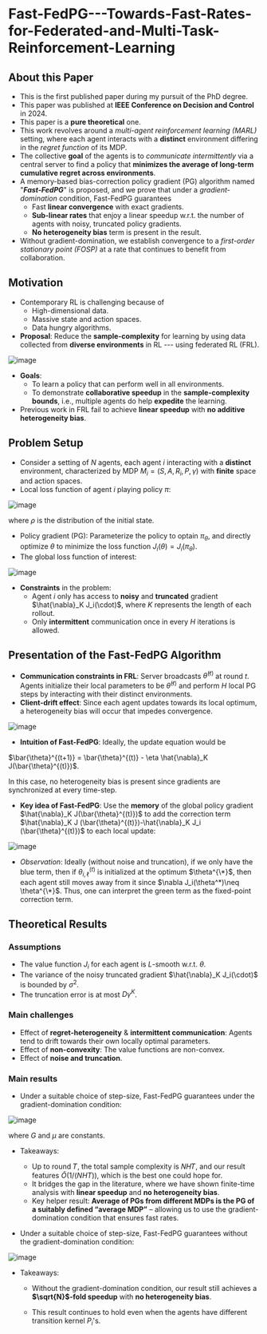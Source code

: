 # Fast-FedPG---Towards-Fast-Rates-for-Federated-and-Multi-Task-Reinforcement-Learning
## About this Paper
- This is the first published paper during my pursuit of the PhD degree.
- This paper was published at **IEEE Conference on Decision and Control** in 2024.
- This paper is a **pure theoretical** one.
- This work revolves around a _multi-agent reinforcement learning (MARL)_ setting, where each agent interacts with a **distinct** environment differing in the _regret function_ of its MDP.
- The collective **goal** of the agents is to _communicate intermittently_ via a central server to find a policy that **minimizes the average of long-term cumulative regret across environments**.
- A memory-based bias-correction policy gradient (PG) algorithm named "**_Fast-FedPG_**" is proposed, and we prove that under a _gradient-domination_ condition, Fast-FedPG guarantees
  - Fast **linear convergence** with exact gradients.
  - **Sub-linear rates** that enjoy a linear speedup w.r.t. the number of agents with noisy, truncated policy gradients.
  - **No heterogeneity bias** term is present in the result.
- Without gradient-domination, we establish convergence to a _first-order stationary point (FOSP)_ at a rate that continues to benefit from collaboration.
## Motivation
- Contemporary RL is challenging because of
  - High-dimensional data.
  - Massive state and action spaces.
  - Data hungry algorithms.
- **Proposal**: Reduce the **sample-complexity** for learning by using data collected from **diverse environments** in RL --- using federated RL (FRL).

![image](https://github.com/user-attachments/assets/dce81a33-a6e8-4157-b291-586bf7ae3f21)

- **Goals**:
  - To learn a policy that can perform well in all environments.
  - To demonstrate **collaborative speedup** in the **sample-complexity bounds**, i.e., multiple agents do help **expedite** the learning.
- Previous work in FRL fail to achieve **linear speedup** with **no additive heterogeneity bias**.
## Problem Setup
- Consider a setting of $N$ agents, each agent $i$ interacting with a **distinct** environment, characterized by MDP $M_i=(S,A,R_i,P,\gamma)$ with **finite** space and action spaces.
- Local loss function of agent $i$ playing policy $\pi$:

![image](https://github.com/user-attachments/assets/98f7fa66-77de-437a-9239-110545142ae0)

where $\rho$ is the distribution of the initial state.
- Policy gradient (PG): Parameterize the policy to optain $\pi_\theta$, and directly optimize $\theta$ to minimize the loss function $J_i(\theta)=J_i(\pi_\theta)$.
- The global loss function of interest:

![image](https://github.com/user-attachments/assets/2c98e698-04f4-4673-87c0-1a64bff5bbdd)

- **Constraints** in the problem:
  - Agent $i$ only has access to **noisy** and **truncated** gradient $\hat{\nabla}_K J_i(\cdot)$, where $K$ represents the length of each rollout.
  - Only **intermittent** communication once in every $H$ iterations is allowed.
## Presentation of the Fast-FedPG Algorithm
- **Communication constraints in FRL**: Server broadcasts $\bar{\theta}^{(t)}$ at round $t$. Agents initialize their local parameters to be $\bar{\theta}^{(t)}$ and perform $H$ local PG steps by interacting with their distinct environments.
- **Client-drift effect**: Since each agent updates towards its local optimum, a heterogeneity bias will occur that impedes convergence.

![image](https://github.com/user-attachments/assets/8cb66b3f-50d8-4d59-8a6a-d7680ed88a56)

- **Intuition of Fast-FedPG**: Ideally, the update equation would be

$\bar{\theta}^{(t+1)} = \bar{\theta}^{(t)} - \eta \hat{\nabla}_K J(\bar{\theta}^{(t)})$.

In this case, no heterogeneity bias is present since gradients are synchronized at every time-step.

- **Key idea of Fast-FedPG**: Use the **memory** of the global policy gradient $\hat{\nabla}_K J(\bar{\theta}^{(t)})$ to add the correction term $\hat{\nabla}_K J (\bar{\theta}^{(t)})-\hat{\nabla}_K J_i (\bar{\theta}^{(t)})$ to each local update:

![image](https://github.com/user-attachments/assets/051e46a7-684e-4f01-81e2-b0f8a2abb5a0)

  - _Observation_: Ideally (without noise and truncation), if we only have the blue term, then if $\theta_{i,\ell}^{(t)}$ is initialized at the optimum $\theta^{\*}$, then each agent still moves away from it since $\nabla J_i(\theta^*)\neq \theta^{\*}$. Thus, one can interpret the green term as the fixed-point correction term.
## Theoretical Results
### Assumptions
- The value function $J_i$ for each agent is $L$-smooth w.r.t. $\theta$.
- The variance of the noisy truncated gradient $\hat{\nabla}_K J_i(\cdot)$ is bounded by $\sigma^2$.
- The truncation error is at most $D\gamma^K$.
### Main challenges
- Effect of **regret-heterogeneity** & **intermittent communication**: Agents tend to drift towards their own locally optimal parameters.
- Effect of **non-convexity**: The value functions are non-convex.
- Effect of **noise and truncation**.
### Main results
- Under a suitable choice of step-size, Fast-FedPG guarantees under the gradient-domination condition:

![image](https://github.com/user-attachments/assets/22ad1df0-6ebe-4963-a1b5-45cfeb47874f)

where $G$ and $\mu$ are constants.

- Takeaways:
  * Up to round 𝑇, the total sample complexity is 𝑁𝐻𝑇, and our result features $\tilde{O}(1/(NHT))$, which is the best one could hope for.
  * It bridges the gap in the literature, where we have shown finite-time analysis with **linear speedup** and **no heterogeneity bias**.
  * Key helper result: **Average of PGs from different MDPs is the PG of a suitably defined “average MDP”** – allowing us to use the gradient-domination condition that ensures fast rates.

- Under a suitable choice of step-size, Fast-FedPG guarantees without the gradient-domination condition:

![image](https://github.com/user-attachments/assets/b7e7e60f-1503-46d0-9426-c939192c4bde)

- Takeaways:
  - Without the gradient-domination condition, our result still achieves a **$\sqrt{N}$-fold speedup** with **no heterogeneity bias**.

  - This result continues to hold even when the agents have different transition kernel $P_i$'s.


